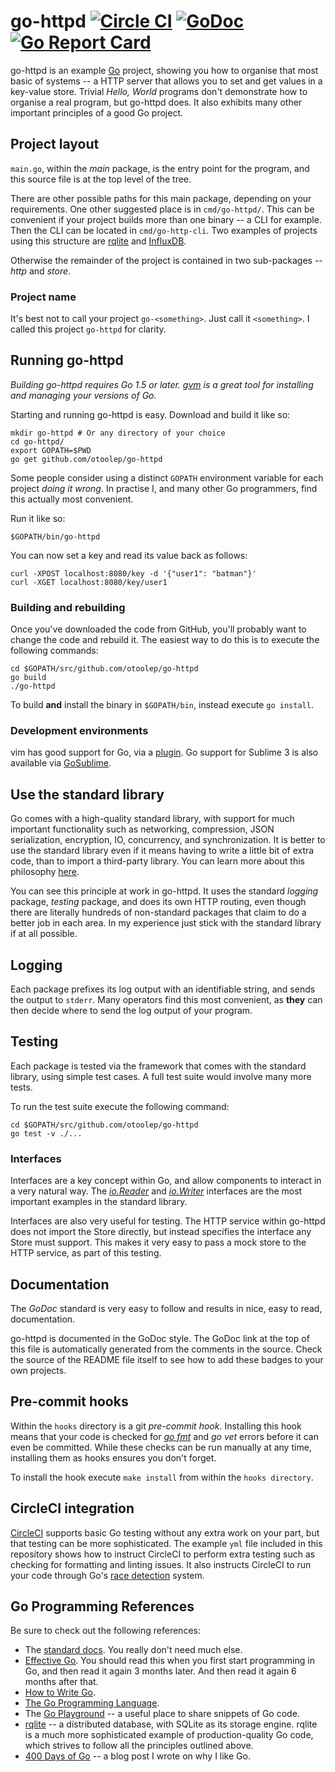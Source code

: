 go-httpd [![Circle CI](https://circleci.com/gh/otoolep/go-httpd/tree/master.svg?style=svg)](https://circleci.com/gh/otoolep/go-httpd/tree/master) [![GoDoc](https://godoc.org/github.com/otoolep/go-httpd?status.png)](https://godoc.org/github.com/otoolep/go-httpd) [![Go Report Card](https://goreportcard.com/badge/github.com/otoolep/go-httpd)](https://goreportcard.com/report/github.com/otoolep/go-httpd)
======

go-httpd is an example [Go](http://golang.org) project, showing you how to organise that most basic of systems -- a HTTP server that allows you to set and get values in a key-value store. Trivial _Hello, World_ programs don't demonstrate how to organise a real program, but go-httpd does. It also exhibits many other important principles of a good Go project.

## Project layout
`main.go`, within the _main_ package, is the entry point for the program, and this source file is at the top level of the tree.

There are other possible paths for this main package, depending on your requirements. One other suggested place is in `cmd/go-httpd/`. This can be convenient if your project builds more than one binary -- a CLI for example. Then the CLI can be located in `cmd/go-http-cli`. Two examples of projects using this structure are [rqlite](http://github.com/rqlite/rqlite) and [InfluxDB](https://github.com/influxdata/influxdb).

Otherwise the remainder of the project is contained in two sub-packages -- _http_ and _store_.

### Project name
It's best not to call your project `go-<something>`. Just call it `<something>`. I called this project `go-httpd` for clarity.

## Running go-httpd
*Building go-httpd requires Go 1.5 or later. [gvm](https://github.com/moovweb/gvm) is a great tool for installing and managing your versions of Go.*

Starting and running go-httpd is easy. Download and build it like so:
```
mkdir go-httpd # Or any directory of your choice
cd go-httpd/
export GOPATH=$PWD
go get github.com/otoolep/go-httpd
```
Some people consider using a distinct `GOPATH` environment variable for each project _doing it wrong_. In practise I, and many other Go programmers, find this actually most convenient.

Run it like so:
```
$GOPATH/bin/go-httpd
```

You can now set a key and read its value back as follows:
```
curl -XPOST localhost:8080/key -d '{"user1": "batman"}'
curl -XGET localhost:8080/key/user1
```

### Building and rebuilding
Once you've downloaded the code from GitHub, you'll probably want to change the code and rebuild it. The easiest way to do this is to execute the following commands:
```
cd $GOPATH/src/github.com/otoolep/go-httpd
go build
./go-httpd
```
To build __and__ install the binary in `$GOPATH/bin`, instead execute `go install`.

### Development environments
vim has good support for Go, via a [plugin](https://github.com/fatih/vim-go). Go support for Sublime 3 is also available via [GoSublime](https://github.com/DisposaBoy/GoSublime).

## Use the standard library
Go comes with a high-quality standard library, with support for much important functionality such as networking, compression, JSON serialization, encryption, IO, concurrency, and synchronization. It is better to use the standard library even if it means having to write a little bit of extra code, than to import a third-party library. You can learn more about this philosophy [here](https://blog.gopheracademy.com/advent-2014/case-against-3pl/).

You can see this principle at work in go-httpd. It uses the standard _logging_ package, _testing_ package, and does its own HTTP routing, even though there are literally hundreds of non-standard packages that claim to do a better job in each area. In my experience just stick with the standard library if at all possible.

## Logging
Each package prefixes its log output with an identifiable string, and sends the output to `stderr`. Many operators find this most convenient, as **they** can then decide where to send the log output of your program.

## Testing
Each package is tested via the framework that comes with the standard library, using simple test cases. A full test suite would involve many more tests.

To run the test suite execute the following command:
```
cd $GOPATH/src/github.com/otoolep/go-httpd
go test -v ./...
```

### Interfaces
Interfaces are a key concept within Go, and allow components to interact in a very natural way. The [_io.Reader_](https://golang.org/pkg/io/#Reader) and [_io.Writer_](https://golang.org/pkg/io/#Writer) interfaces are the most important examples in the standard library.

Interfaces are also very useful for testing. The HTTP service within go-httpd does not import the Store directly, but instead specifies the interface any Store must support. This makes it very easy to pass a mock store to the HTTP service, as part of this testing.

## Documentation
The _GoDoc_ standard is very easy to follow and results in nice, easy to read, documentation.

go-httpd is documented in the GoDoc style. The GoDoc link at the top of this file is automatically generated from the comments in the source. Check the source of the README file itself to see how to add these badges to your own projects.

## Pre-commit hooks
Within the `hooks` directory is a git _pre-commit hook_. Installing this hook means that your code is checked for [_go fmt_](https://golang.org/cmd/gofmt/) and _go vet_ errors before it can even be committed. While these checks can be run manually at any time, installing them as hooks ensures you don't forget.

To install the hook execute `make install` from within the `hooks directory`.

## CircleCI integration
[CircleCI](http://www.circleci.com) supports basic Go testing without any extra work on your part, but that testing can be more sophisticated. The example `yml` file included in this repository shows how to instruct CircleCI to perform extra testing such as checking for formatting and linting issues. It also instructs CircleCI to run your code through Go's [race detection](https://blog.golang.org/race-detector) system.

## Go Programming References
Be sure to check out the following references:
* The [standard docs](https://golang.org/pkg/). You really don't need much else.
* [Effective Go](https://golang.org/doc/effective_go.html). You should read this when you first start programming in Go, and then read it again 3 months later. And then read it again 6 months after that.
* [How to Write Go](https://golang.org/doc/code.html).
* [The Go Programming Language](http://www.amazon.com/Programming-Language-Addison-Wesley-Professional-Computing/dp/0134190440).
* The [Go Playground](https://play.golang.org/) -- a useful place to share snippets of Go code.
* [rqlite](http://github.com/rqlite/rqlite) -- a distributed database, with SQLite as its storage engine. rqlite is a much more sophisticated example of production-quality Go code, which strives to follow all the principles outlined above.
* [400 Days of Go](http://www.philipotoole.com/400-days-of-go/) -- a blog post I wrote on why I like Go.
